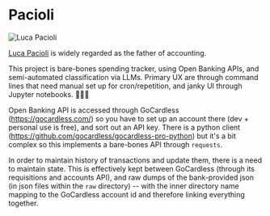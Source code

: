 # Pacioli

![Luca Pacioli](https://upload.wikimedia.org/wikipedia/commons/thumb/9/92/Pacioli.jpg/800px-Pacioli.jpg)

[Luca Pacioli](https://en.wikipedia.org/wiki/Luca_Pacioli) is widely regarded as the father of
accounting.

This project is bare-bones spending tracker, using Open Banking APIs, and semi-automated classification via LLMs.
Primary UX are through command lines that need manual set up for cron/repetition, and janky UI
through Jupyter notebooks. 🧑‍🍳😘

Open Banking API is accessed through GoCardless (https://gocardless.com/) so you have to set up
an account there (dev + personal use is free), and sort out an API key. There is a python client
(https://github.com/gocardless/gocardless-pro-python) but it's a bit complex so this implements
a bare-bones API through `requests`.

In order to maintain history of transactions and update them, there is a need to maintain state.
This is effectively kept between GoCardless (through its requisitions and accounts API), and raw
dumps of the bank-provided json (in json files within the `raw` directory) -- with the inner
directory name mapping to the GoCardless account id and therefore linking everything together.